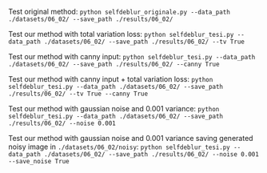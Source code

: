 Test original method:
	```python selfdeblur_originale.py --data_path ./datasets/06_02/ --save_path ./results/06_02/ ```
	
Test our method with total variation loss:
	```python selfdeblur_tesi.py --data_path ./datasets/06_02/ --save_path ./results/06_02/ --tv True ```
	
Test our method with canny input:
	```python selfdeblur_tesi.py --data_path ./datasets/06_02/ --save_path ./results/06_02/ --canny True ```
	
Test our method with canny input + total variation loss:
	```python selfdeblur_tesi.py --data_path ./datasets/06_02/ --save_path ./results/06_02/ --tv True --canny True```
	
Test our method with gaussian noise and 0.001 variance:
	```python selfdeblur_tesi.py --data_path ./datasets/06_02/ --save_path ./results/06_02/ --noise 0.001```
	
Test our method with gaussian noise and 0.001 variance saving generated noisy image in ```./datasets/06_02/noisy```:
	```python selfdeblur_tesi.py --data_path ./datasets/06_02/ --save_path ./results/06_02/ --noise 0.001 --save_noise True```
